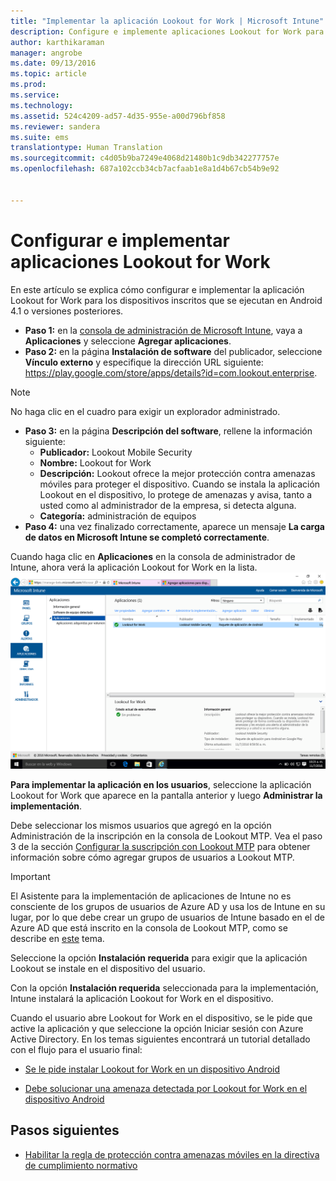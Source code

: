 ```yaml
---
title: "Implementar la aplicación Lookout for Work | Microsoft Intune"
description: Configure e implemente aplicaciones Lookout for Work para Android.
author: karthikaraman
manager: angrobe
ms.date: 09/13/2016
ms.topic: article
ms.prod: 
ms.service: 
ms.technology: 
ms.assetid: 524c4209-ad57-4d35-955e-a00d796bf858
ms.reviewer: sandera
ms.suite: ems
translationtype: Human Translation
ms.sourcegitcommit: c4d05b9ba7249e4068d21480b1c9db342277757e
ms.openlocfilehash: 687a102ccb34cb7acfaab1e8a1d4b67cb54b9e92


---
```


# Configurar e implementar aplicaciones Lookout for Work
En este artículo se explica cómo configurar e implementar la aplicación Lookout for Work para los dispositivos inscritos que se ejecutan en Android 4.1 o versiones posteriores.

* **Paso 1:** en la [consola de administración de Microsoft Intune](https://manage.microsoft.com), vaya a **Aplicaciones** y seleccione **Agregar aplicaciones**.   
* **Paso 2:** en la página **Instalación de software** del publicador, seleccione **Vínculo externo** y especifique la dirección URL siguiente: https://play.google.com/store/apps/details?id=com.lookout.enterprise.
>[!NOTE]
>No haga clic en el cuadro para exigir un explorador administrado.

* **Paso 3:** en la página **Descripción del software**, rellene la información siguiente:
  * **Publicador:** Lookout Mobile Security
  * **Nombre:** Lookout for Work
  * **Descripción:** Lookout ofrece la mejor protección contra amenazas móviles para proteger el dispositivo. Cuando se instala la aplicación Lookout en el dispositivo, lo protege de amenazas y avisa, tanto a usted como al administrador de la empresa, si detecta alguna.
  * **Categoría:** administración de equipos
* **Paso 4:** una vez finalizado correctamente, aparece un mensaje **La carga de datos en Microsoft Intune se completó correctamente**.

Cuando haga clic en **Aplicaciones** en la consola de administrador de Intune, ahora verá la aplicación Lookout for Work en la lista. ![captura de pantalla de la página de aplicaciones de la consola de administración de Intune con la aplicación Lookout for Work en la lista](../media/mtp/lookout-app-listed-intune-console.png)

**Para implementar la aplicación en los usuarios**, seleccione la aplicación Lookout for Work que aparece en la pantalla anterior y luego **Administrar la implementación**.

Debe seleccionar los mismos usuarios que agregó en la opción Administración de la inscripción en la consola de Lookout MTP.  Vea el paso 3 de la sección [Configurar la suscripción con Lookout MTP](set-up-your-subscription-with-lookout-mtp#configure-your-subscription-with-lookout-mtp) para obtener información sobre cómo agregar grupos de usuarios a Lookout MTP.
>[!IMPORTANT]
> El Asistente para la implementación de aplicaciones de Intune no es consciente de los grupos de usuarios de Azure AD y usa los de Intune en su lugar, por lo que debe crear un grupo de usuarios de Intune basado en el de Azure AD que está inscrito en la consola de Lookout MTP, como se describe en [este](plan-your-user-and-device-groups.md) tema.

Seleccione la opción **Instalación requerida** para exigir que la aplicación Lookout se instale en el dispositivo del usuario.


Con la opción **Instalación requerida** seleccionada para la implementación, Intune instalará la aplicación Lookout for Work en el dispositivo.   

Cuando el usuario abre Lookout for Work en el dispositivo, se le pide que active la aplicación y que seleccione la opción Iniciar sesión con Azure Active Directory. En los temas siguientes encontrará un tutorial detallado con el flujo para el usuario final:

* [Se le pide instalar Lookout for Work en un dispositivo Android](http://docs.microsoft.com/intune/enduser/you-are-prompted-to-install-lookout-for-work-android)

* [Debe solucionar una amenaza detectada por Lookout for Work en el dispositivo Android](http://docs.microsoft.com/intune/enduser/you-need-to-resolve-a-threat-found-by-lookout-for-work-android)

## Pasos siguientes
* [Habilitar la regla de protección contra amenazas móviles en la directiva de cumplimiento normativo](enable-device-threat-protection-rule-in-compliance-policy.md)



<!--HONumber=Sep16_HO3-->


